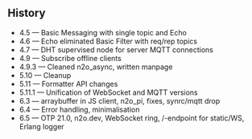History
-------

* 4.5 — Basic Messaging with single topic and Echo
* 4.6 — Echo eliminated Basic Filter with req/rep topics
* 4.7 — DHT supervised node for server MQTT connections
* 4.9 — Subscribe offline clients
* 4.9.3 — Cleaned n2o_async, written manpage
* 5.10 — Cleanup
* 5.11 — Formatter API changes
* 5.11.1 — Unification of WebSocket and MQTT versions
* 6.3 — arraybuffer in JS client, n2o_pi, fixes, synrc/mqtt drop
* 6.4 — Error handling, minimalisation
* 6.5 — OTP 21.0, n2o.dev, WebSocket ring, /-endpoint for static/WS, Erlang logger


